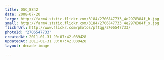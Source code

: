 ```yaml
---
title: DSC_8842
date: 2008-07-20
large: http://farm4.static.flickr.com/3184/2706547733_4e2978384f_b.jpg
small: http://farm4.static.flickr.com/3184/2706547733_4e2978384f_s.jpg
flickrUrl: http://www.flickr.com/photos/pftqg/2706547733/
photoId: "2706547733"
createdAt: 2011-01-31 10:07:42.089428
updatedAt: 2011-01-31 10:07:42.089428
layout: decade-image

---
```


